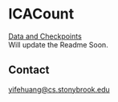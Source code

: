 # ICACount

[Data and Checkpoints](https://drive.google.com/drive/folders/1uEFHgqmnsDugelC7bYGUnE32fWkz87Hs?usp=sharing) <br>
Will update the Readme Soon.

## Contact
yifehuang@cs.stonybrook.edu

